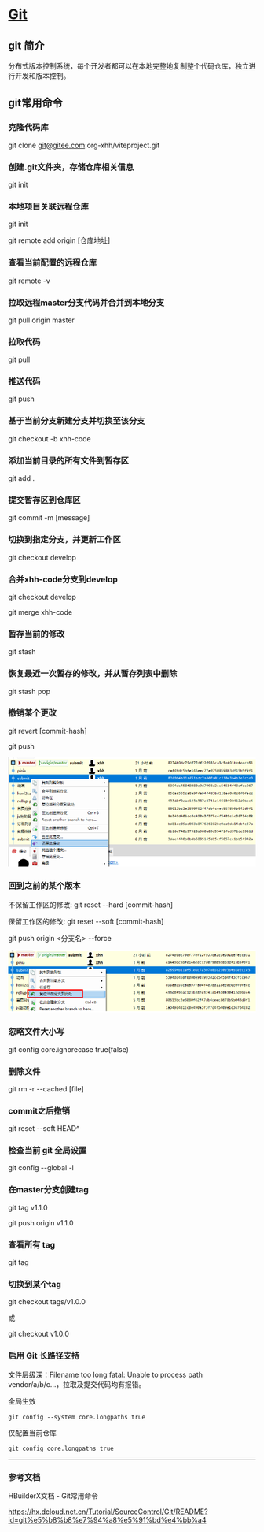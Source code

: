 # [Git](https://git-scm.com/downloads) 

## git 简介

分布式版本控制系统，每个开发者都可以在本地完整地复制整个代码仓库，独立进行开发和版本控制。

## git常用命令

### 克隆代码库
git clone git@gitee.com:org-xhh/viteproject.git

### 创建.git文件夹，存储仓库相关信息
git init

### 本地项目关联远程仓库
git init

git remote add origin [仓库地址]

### 查看当前配置的远程仓库
git remote -v

### 拉取远程master分支代码并合并到本地分支
git pull origin master

### 拉取代码
git pull

### 推送代码
git push

### 基于当前分支新建分支并切换至该分支
git checkout -b xhh-code

### 添加当前目录的所有文件到暂存区
git add .

### 提交暂存区到仓库区
git commit -m [message]

### 切换到指定分支，并更新工作区
git checkout develop

### 合并xhh-code分支到develop
git checkout develop

git merge xhh-code

### 暂存当前的修改
git stash

### 恢复最近一次暂存的修改，并从暂存列表中删除
git stash pop

### 撤销某个更改
git revert [commit-hash]

git push

![alt text](image-7.png)

### 回到之前的某个版本
不保留工作区的修改:
git reset --hard [commit-hash]

保留工作区的修改:
git reset --soft [commit-hash]

git push origin <分支名> --force

![alt text](image-6.png)

### 忽略文件大小写
git config core.ignorecase true(false)

### 删除文件
git rm -r --cached [file]

### commit之后撤销
git reset --soft HEAD^

### 检查当前 git 全局设置
git config --global -l

### 在master分支创建tag
git tag v1.1.0

git push origin v1.1.0

### 查看所有 tag
git tag

### 切换到某个tag
git checkout tags/v1.0.0

或

git checkout v1.0.0

### 启用 Git 长路径支持

文件层级深：Filename too long fatal: Unable to process path vendor/a/b/c...，拉取及提交代码均有报错。

全局生效
```
git config --system core.longpaths true
```

仅配置当前仓库
```
git config core.longpaths true 
```


---
### 参考文档

HBuilderX文档 - Git常用命令

https://hx.dcloud.net.cn/Tutorial/SourceControl/Git/README?id=git%e5%b8%b8%e7%94%a8%e5%91%bd%e4%bb%a4


